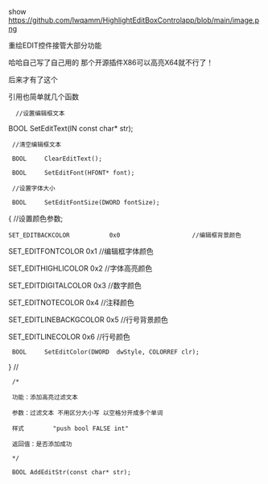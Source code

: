 
show https://github.com/lwqamm/HighlightEditBoxControlapp/blob/main/image.png

重绘EDIT控件接管大部分功能

哈哈自己写了自己用的 那个开源插件X86可以高亮X64就不行了！

后来才有了这个

引用也简单就几个函数

      //设置编辑框文本
      
 BOOL     SetEditText(IN  const char* str);
 
	 //清空编辑框文本
	 
	 BOOL     ClearEditText();
	 
	 BOOL     SetEditFont(HFONT* font);

	 //设置字体大小
	 
	 BOOL     SetEditFontSize(DWORD fontSize);
   {
	 //设置颜色参数;
	 
    SET_EDITBACKCOLOR           0x0                    //编辑框背景颜色
    
 SET_EDITFONTCOLOR              0x1                    //编辑框字体颜色
 
 SET_EDITHIGHLICOLOR            0x2                    //字体高亮颜色
 
 SET_EDITDIGITALCOLOR           0x3                    //数字颜色
 
 SET_EDITNOTECOLOR              0x4                    //注释颜色
 
 SET_EDITLINEBACKGCOLOR         0x5                    //行号背景颜色
 
 SET_EDITLINECOLOR              0x6                    //行号颜色
 
	 BOOL     SetEditColor(DWORD  dwStyle, COLORREF clr);
	 
   }
	 //
	 
	 /*
	 
	 功能：添加高亮过滤文本
	 
	 参数：过滤文本 不用区分大小写 以空格分开成多个单词
	 
	 样式        "push bool FALSE int"
	 
	 返回值：是否添加成功
	 
	 */
	 
	 BOOL AddEditStr(const char* str);
	 
